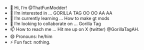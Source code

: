 - 👋 Hi, I’m @ThatFunModder!
- 👀 I’m interested in ... GORILLA TAG OO OO AA AA
- 🌱 I’m currently learning ... How to make gt mods
- 💞️ I’m looking to collaborate on ... Gorilla Tag 
- 📫 How to reach me ... Hit me up on X (twitter) @GorillaTagAH.
- 😄 Pronouns: he/him
- ⚡ Fun fact: nothing.
